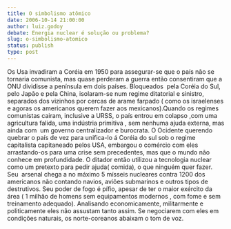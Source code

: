 ```yaml
---
title: O simbolismo atômico
date: 2006-10-14 21:00:00
author: luiz.godoy
debate: Energia nuclear é solução ou problema?
slug: o-simbolismo-atomico
status: publish 
type: post
---
```


Os Usa invadiram a Coréia em 1950 para assegurar-se que o país não se tornaria comunista, mas quase perderam a guerra então consentiram que a ONU dividisse a península em dois países. Bloqueados  pela Coréia do Sul, pelo Japão e pela China, isolaram-se num regime ditatorial e sinistro, separados dos vizinhos por cercas de arame farpado ( como os israelenses e agoras os americanos querem fazer aos mexicanos).Quando os regimes comunistas cairam, inclusive a URSS, o país entrou em colapso ,com uma agricultura falida, uma indústria primitiva , sem nenhuma ajuda externa, mas ainda com  um governo centralizador e burocrata. O Ocidente querendo quebrar o país de vez para unifica-lo á Coréia do sul sob o regime capitalista capitaneado pelos USA, embargou o comércio com eles arrastando-os para uma crise sem precedentes, mas que o mundo não conhece em profundidade. O ditador então utilizou a tecnologia nuclear como um pretexto para pedir ajuda( comida), o que ninguém quer fazer. Seu  arsenal chega a no máximo 5 mísseis nucleares contra 1200 dos americanos não contando navios, aviões submarinos e outros tipos de destrutivos. Seu poder de fogo é pífio, apesar de ter o maior exército da área ( 1 milhão de homens sem equipamentos modernos , com fome e sem treinamento adequado). Analisando economicamente, militarmente e politicamente eles não assustam tanto assim. Se negociarem com eles em condições naturais, os norte-coreanos abaixam o tom de voz. 


